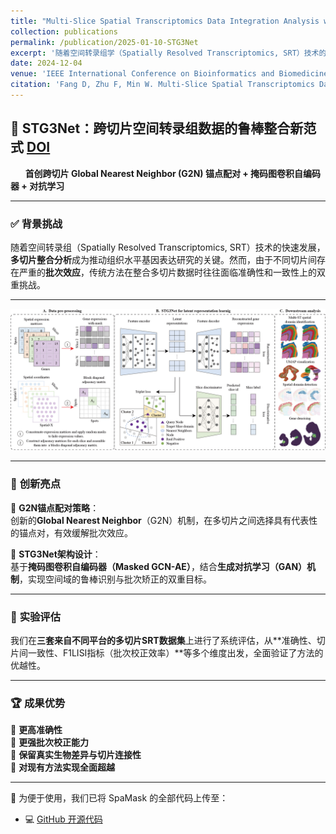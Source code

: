 ```yaml
---
title: "Multi-Slice Spatial Transcriptomics Data Integration Analysis with STG3Net"
collection: publications
permalink: /publication/2025-01-10-STG3Net
excerpt: '随着空间转录组学（Spatially Resolved Transcriptomics, SRT）技术的迅猛发展，使得研究者能够在组织切片中实现基因表达的空间定位，来自多个组织切片的SRT数据的整合分析变得日益重要。然而，不同切片之间的批次效应给SRT数据的分析带来了显著挑战。为了解决这一问题，我们提出了一种即插即用的批次效应消除方法，称为全局最近邻（Global Nearest Neighbor, G2N）锚点对选择。G2N通过在多个切片之间选择具有代表性的锚点对，有效地缓解了批次效应。在G2N的基础上，我们进一步提出了STG3Net，该方法巧妙地结合了掩码图卷积自编码器作为基础模块，并融合了生成对抗学习机制，使得STG3Net能够实现稳健的多切片空间域识别与批次效应校正。'
date: 2024-12-04
venue: 'IEEE International Conference on Bioinformatics and Biomedicine (BIBM)'
citation: 'Fang D, Zhu F, Min W. Multi-Slice Spatial Transcriptomics Data Integration Analysis with STG3Net. 2024 IEEE International Conference on Bioinformatics and Biomedicine (BIBM) 509-514. https://doi.org/10.1109/BIBM62325.2024.10822331'
---
```


## 🚀 **STG3Net：跨切片空间转录组数据的鲁棒整合新范式 [DOI](https://doi.org/10.1109/BIBM62325.2024.10822331)**
&nbsp;&nbsp;&nbsp;&nbsp;&nbsp;&nbsp;**首创跨切片 Global Nearest Neighbor (G2N) 锚点配对 + 掩码图卷积自编码器 + 对抗学习**

----------

### ✅ **背景挑战**

随着空间转录组（Spatially Resolved Transcriptomics, SRT）技术的快速发展，**多切片整合分析**成为推动组织水平基因表达研究的关键。然而，由于不同切片间存在严重的**批次效应**，传统方法在整合多切片数据时往往面临准确性和一致性上的双重挑战。

----------

![STG3Net](https://github.com/wenwenmin/STG3Net/blob/main/STG3Net.jpg?raw=true)

----------

### 🌟 **创新亮点**

🔹 **G2N锚点配对策略**：  
创新的**Global Nearest Neighbor**（G2N）机制，在多切片之间选择具有代表性的锚点对，有效缓解批次效应。

🔹 **STG3Net架构设计**：  
基于**掩码图卷积自编码器（Masked GCN-AE）**，结合**生成对抗学习（GAN）机制**，实现空间域的鲁棒识别与批次矫正的双重目标。

----------

### 🧪 **实验评估**

我们在**三套来自不同平台的多切片SRT数据集**上进行了系统评估，从**准确性、切片间一致性、F1LISI指标（批次校正效率）**等多个维度出发，全面验证了方法的优越性。

----------

### 🏆 **成果优势**

📌 **更高准确性**  
📌 **更强批次校正能力**  
📌 **保留真实生物差异与切片连接性**  
📌 **对现有方法实现全面超越**

----------

🚀 为便于使用，我们已将 SpaMask 的全部代码上传至：

-   💻 [GitHub 开源代码](https://github.com/wenwenmin/STG3Net)
